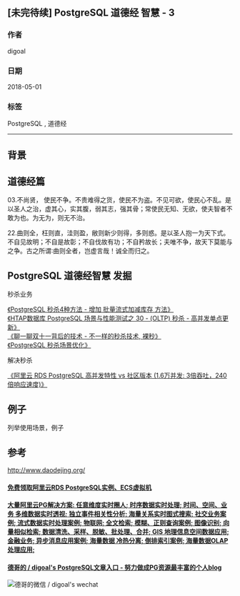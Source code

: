 ## [未完待续] PostgreSQL 道德经 智慧 - 3    
                                                           
### 作者                                                           
digoal                                                           
                                                           
### 日期                                                           
2018-05-01                                                         
                                                           
### 标签                                                           
PostgreSQL , 道德经   
                                                           
----                                                           
                                                           
## 背景    
  
## 道德经篇  
03.不尚贤， 使民不争。不贵难得之货，使民不为盗。不见可欲，使民心不乱。是以圣人之治，虚其心，实其腹，弱其志，强其骨；常使民无知、无欲，使夫智者不敢为也。为无为，则无不治。  
  
  
22.曲则全，枉则直，洼则盈，敝则新少则得，多则惑。是以圣人抱一为天下式。不自见故明；不自是故彰；不自伐故有功；不自矜故长；夫唯不争，故天下莫能与之争。古之所谓∶曲则全者，岂虚言哉！诚全而归之。


## PostgreSQL 道德经智慧 发掘  
秒杀业务

[《PostgreSQL 秒杀4种方法 - 增加 批量流式加减库存 方法》](../201801/20180105_03.md)  
[《HTAP数据库 PostgreSQL 场景与性能测试之 30 - (OLTP) 秒杀 - 高并发单点更新》](../201711/20171107_31.md)  
[《聊一聊双十一背后的技术 - 不一样的秒杀技术, 裸秒》](../201611/20161117_01.md)  
[《PostgreSQL 秒杀场景优化》](../201509/20150914_01.md)  


解决秒杀

[《阿里云 RDS PostgreSQL 高并发特性 vs 社区版本 (1.6万并发: 3倍吞吐，240倍响应速度)》](201805/20180505_07.md)  

  
## 例子  
  
列举使用场景，例子  
  
  
## 参考  
http://www.daodejing.org/  
  
  
  
  
  
  
  
  
  
  
  
  
  
  
  
  
  
  
  
  
  
  
  
  
  
  
  
  
  
  
  
  
  
  
  
  
  
#### [免费领取阿里云RDS PostgreSQL实例、ECS虚拟机](https://www.aliyun.com/database/postgresqlactivity "57258f76c37864c6e6d23383d05714ea")
  
  
#### [大量阿里云PG解决方案: 任意维度实时圈人; 时序数据实时处理; 时间、空间、业务 多维数据实时透视; 独立事件相关性分析; 海量关系实时图式搜索; 社交业务案例; 流式数据实时处理案例; 物联网; 全文检索; 模糊、正则查询案例; 图像识别; 向量相似检索; 数据清洗、采样、脱敏、批处理、合并; GIS 地理信息空间数据应用; 金融业务; 异步消息应用案例; 海量数据 冷热分离; 倒排索引案例; 海量数据OLAP处理应用;](https://yq.aliyun.com/topic/118 "40cff096e9ed7122c512b35d8561d9c8")
  
  
#### [德哥的 / digoal's PostgreSQL文章入口 - 努力做成PG资源最丰富的个人blog](https://github.com/digoal/blog/blob/master/README.md "22709685feb7cab07d30f30387f0a9ae")
  
  
![德哥的微信 / digoal's wechat](../pic/digoal_weixin.jpg "f7ad92eeba24523fd47a6e1a0e691b59")
  
